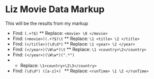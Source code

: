 # Liz Movie Data Markup

This will be the results from my markup
* Find: ` (.+?$) `
** Replace: ` <movie> \0 </movie> ` 
* Find: ` (<movie>)(.+?$)\t `
** Replace: ` \1 <title> \2 </title> `
* Find: `(</title>)(\d\d*)` 
** Replace: ` \1 <year> \2 </year> `
* Find: ` (</year>)(\W\w*)\t `
** Replace: ` \1 <country>\2</country> `
* Find: `(</year>)(\W\w*)(".*")`
* * Replace: `\1<country>\2\3</country>`
* Find: `(\d\d*) ([a-z]+) `
** Replace: ` <runTime> \1 \2 </runTime> `
